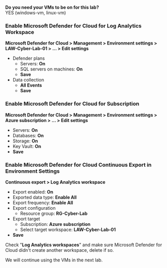 **Do you need your VMs to be on for this lab?**  
YES (windows-vm, linux-vm)
### Enable Microsoft Defender for Cloud for Log Analytics Workspace
**Microsoft Defender for Cloud > Management > Environment settings > LAW-Cyber-Lab-01 > ... > Edit settings**
- Defender plans
	- Servers: **On**
	- SQL servers on machines: **On**
	- **Save**
- Data collection
	- **All Events**
	- **Save**
### Enable Microsoft Defender for Cloud for Subscription
**Microsoft Defender for Cloud > Management > Environment settings > Azure subscription > ... > Edit settings**
- Servers: **On**
- Databases: **On**
- Storage: **On**
- Key Vault: **On**
- **Save**
### Enable Microsoft Defender for Cloud Continuous Export in Environment Settings
**Continuous export > Log Analytics workspace**
- Export enabled: **On**
- Exported data type: **Enable All**
- Export frequency: **Enable All**
- Export configuration
	- Resource group: **RG-Cyber-Lab**
- Export target
	- Subscription: **Azure subscription**
	- Select target workspace: **LAW-Cyber-Lab-01**
- **Save**

Check "**Log Analytics workspaces**" and make sure Microsoft Defender for Cloud didn't create another workspace, delete if so.

We will continue using the VMs in the next lab.
